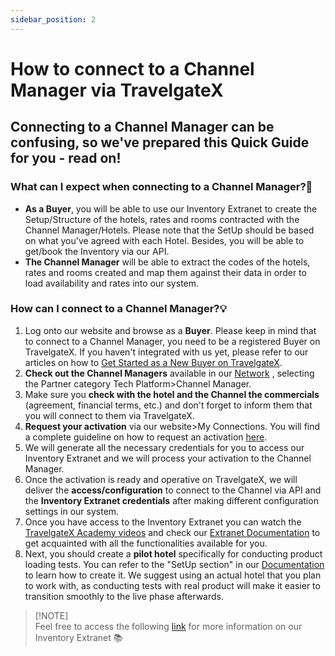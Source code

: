 ```yaml
---
sidebar_position: 2
---
```


# How to connect to a Channel Manager via TravelgateX

## Connecting to a Channel Manager can be confusing, so we've prepared this Quick Guide for you - read on!

### What can I expect when connecting to a Channel Manager?🚀

- **As a Buyer**, you will be able to use our Inventory Extranet to create the Setup/Structure of the hotels, rates and rooms contracted with the Channel Manager/Hotels. Please note that the SetUp should be based on what you've agreed with each Hotel. Besides, you will be able to get/book the Inventory via our API.
- **The Channel Manager** will be able to extract the codes of the hotels, rates and rooms created and map them against their data in order to load availability and rates into our system.

### How can I connect to a Channel Manager?💡
1. Log onto our website and browse as a **Buyer**. Please keep in mind that to connect to a Channel Manager, you need to be a registered Buyer on TravelgateX. If you haven't integrated with us yet, please refer to our articles on how to [Get Started as a New Buyer on TravelgateX](https://knowledge.travelgate.com/buying-on-travelgatex#getting-started-as-a-new-buyer).
1. **Check out the Channel Managers** available in our [Network](https://app.travelgatex.com/network) , selecting the Partner category Tech Platform>Channel Manager.
1. Make sure you **check with the hotel and the Channel the commercials** (agreement, financial terms, etc.) and don't forget to inform them that you will connect to them via TravelgateX.
1. **Request your activation** via our website>My Connections. You will find a complete guideline on how to request an activation [here](https://knowledge.travelgate.com/auto-activations-quickguide).
1. We will generate all the necessary credentials for you to access our Inventory Extranet and we will process your activation to the Channel Manager.
1. Once the activation is ready and operative on TravelgateX, we will deliver the **access/configuration** to connect to the Channel via API and the **Inventory Extranet credentials** after making different configuration settings in our system.
1. Once you have access to the Inventory Extranet you can watch the [TravelgateX Academy videos](https://www.youtube.com/watch?v=V_nJoDkMOTA) and check our [Extranet Documentation](https://docs.travelgatex.com/inventory-x/extranet/) to get acquainted with all the functionalities available for you. 
1. Next, you should create a **pilot hotel** specifically for conducting product loading tests. You can refer to the "SetUp section" in our [Documentation](https://docs.travelgatex.com/inventory-x/extranet/load-product/setup/) to learn how to create it. We suggest using an actual hotel that you plan to work with, as conducting tests with real product will make it easier to transition smoothly to the live phase afterwards.

> [!NOTE]\
Feel free to access the following [link](https://docs.travelgatex.com/inventory-x/extranet/) for more information on our Inventory Extranet 📚

